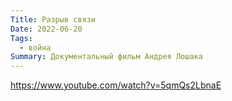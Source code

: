 ```yaml
---
Title: Разрыв связи
Date: 2022-06-20
Tags:
  - война
Summary: Документальный фильм Андрея Лошака
---
```


https://www.youtube.com/watch?v=5qmQs2LbnaE